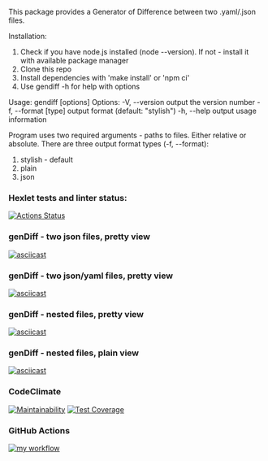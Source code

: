This package provides a Generator of Difference between two .yaml/.json files.

Installation:
1. Check if you have node.js installed (node --version). If not - install it with available package manager
2. Clone this repo
3. Install dependencies with 'make install' or 'npm ci'
4. Use gendiff -h for help with options

Usage: gendiff [options] <filepath1> <filepath2>
Options:
  -V, --version        output the version number
  -f, --format [type]  output format (default: "stylish")
  -h, --help           output usage information

Program uses two required arguments - paths to files. Either relative or absolute.
There are three output format types (-f, --format):
  1. stylish - default
  2. plain
  3. json

### Hexlet tests and linter status:
[![Actions Status](https://github.com/nidges/backend-project-lvl2/workflows/hexlet-check/badge.svg)](https://github.com/nidges/backend-project-lvl2/actions)

### genDiff - two json files, pretty view
[![asciicast](https://asciinema.org/a/NNS08MaudOYBwbw0YsXet4v0M.svg)](https://asciinema.org/a/NNS08MaudOYBwbw0YsXet4v0M)
### genDiff - two json/yaml files, pretty view
[![asciicast](https://asciinema.org/a/4NBqpdIr5SWBXfDbHpHEP9hqm.svg)](https://asciinema.org/a/4NBqpdIr5SWBXfDbHpHEP9hqm)
### genDiff - nested files, pretty view
[![asciicast](https://asciinema.org/a/Ox3ZAahytTrwEGGh3NqRpYJO9.svg)](https://asciinema.org/a/Ox3ZAahytTrwEGGh3NqRpYJO9)
### genDiff - nested files, plain view
[![asciicast](https://asciinema.org/a/fcDIWYE988JQLwG9thT6ldqys.svg)](https://asciinema.org/a/fcDIWYE988JQLwG9thT6ldqys)

### CodeClimate
[![Maintainability](https://api.codeclimate.com/v1/badges/dd3647cd07c204c32ab5/maintainability)](https://codeclimate.com/github/nidges/backend-project-lvl2/maintainability)
[![Test Coverage](https://api.codeclimate.com/v1/badges/dd3647cd07c204c32ab5/test_coverage)](https://codeclimate.com/github/nidges/backend-project-lvl2/test_coverage)

### GitHub Actions
[![my workflow](https://github.com/nidges/backend-project-lvl2/actions/workflows/my-workflow.yml/badge.svg?event=push)](https://github.com/nidges/backend-project-lvl2/actions/workflows/my-workflow.yml)
